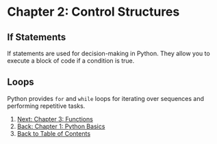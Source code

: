 # Chapter 2: Control Structures

## If Statements

If statements are used for decision-making in Python. They allow you to execute a block of code if a condition is true.

## Loops

Python provides `for` and `while` loops for iterating over sequences and performing repetitive tasks.

1. [Next: Chapter 3: Functions](functions.md)
2. [Back: Chapter 1: Python Basics](python_basics.md)
3. [Back to Table of Contents](README.md)
